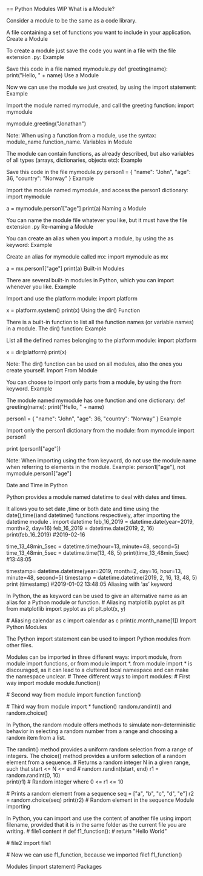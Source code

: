 == Python Modules WIP
What is a Module?

Consider a module to be the same as a code library.

A file containing a set of functions you want to include in your application.
Create a Module

To create a module just save the code you want in a file with the file extension .py:
Example

Save this code in a file named mymodule.py
def greeting(name):
  print("Hello, " + name)
Use a Module

Now we can use the module we just created, by using the import statement:
Example

Import the module named mymodule, and call the greeting function:
import mymodule

mymodule.greeting("Jonathan")

Note: When using a function from a module, use the syntax: module_name.function_name.
Variables in Module

The module can contain functions, as already described, but also variables of all types (arrays, dictionaries, objects etc):
Example

Save this code in the file mymodule.py
person1 = {
  "name": "John",
  "age": 36,
  "country": "Norway"
}
Example

Import the module named mymodule, and access the person1 dictionary:
import mymodule

a = mymodule.person1["age"]
print(a)
Naming a Module

You can name the module file whatever you like, but it must have the file extension .py
Re-naming a Module

You can create an alias when you import a module, by using the as keyword:
Example

Create an alias for mymodule called mx:
import mymodule as mx

a = mx.person1["age"]
print(a)
Built-in Modules

There are several built-in modules in Python, which you can import whenever you like.
Example

Import and use the platform module:
import platform

x = platform.system()
print(x)
Using the dir() Function

There is a built-in function to list all the function names (or variable names) in a module. The dir() function:
Example

List all the defined names belonging to the platform module:
import platform

x = dir(platform)
print(x)

Note: The dir() function can be used on all modules, also the ones you create yourself.
Import From Module

You can choose to import only parts from a module, by using the from keyword.
Example

The module named mymodule has one function and one dictionary:
def greeting(name):
  print("Hello, " + name)

person1 = {
  "name": "John",
  "age": 36,
  "country": "Norway"
}
Example

Import only the person1 dictionary from the module:
from mymodule import person1

print (person1["age"])

Note: When importing using the from keyword, do not use the module name when referring to elements in the module. Example: person1["age"], not mymodule.person1["age"]



Date and Time in Python

Python provides a module named datetime to deal with dates and times.

It allows you to set date ,time or both date and time using the date(),time()and datetime() functions respectively, after importing the datetime module .
import datetime
feb_16_2019 = datetime.date(year=2019, month=2, day=16)
feb_16_2019 = datetime.date(2019, 2, 16)
print(feb_16_2019) \#2019-02-16

time_13_48min_5sec = datetime.time(hour=13, minute=48, second=5)
time_13_48min_5sec = datetime.time(13, 48, 5)
print(time_13_48min_5sec) \#13:48:05

timestamp= datetime.datetime(year=2019, month=2, day=16, hour=13, minute=48, second=5)
timestamp = datetime.datetime(2019, 2, 16, 13, 48, 5)
print (timestamp) \#2019-01-02 13:48:05
Aliasing with ‘as’ keyword

In Python, the as keyword can be used to give an alternative name as an alias for a Python module or function.
\# Aliasing matplotlib.pyplot as plt
from matplotlib import pyplot as plt
plt.plot(x, y)

\# Aliasing calendar as c
import calendar as c
print(c.month_name[1])
Import Python Modules

The Python import statement can be used to import Python modules from other files.

Modules can be imported in three different ways: import module, from module import functions, or from module import *. from module import * is discouraged, as it can lead to a cluttered local namespace and can make the namespace unclear.
\# Three different ways to import modules:
\# First way
import module
module.function()

\# Second way
from module import function
function()

\# Third way
from module import *
function()
random.randint() and random.choice()

In Python, the random module offers methods to simulate non-deterministic behavior in selecting a random number from a range and choosing a random item from a list.

The randint() method provides a uniform random selection from a range of integers. The choice() method provides a uniform selection of a random element from a sequence.
\# Returns a random integer N in a given range, such that start <= N <= end
\# random.randint(start, end)
r1 = random.randint(0, 10)  
print(r1) \# Random integer where 0 <= r1 <= 10

\# Prints a random element from a sequence
seq = ["a", "b", "c", "d", "e"]
r2 = random.choice(seq)
print(r2) \# Random element in the sequence
Module importing

In Python, you can import and use the content of another file using import filename, provided that it is in the same folder as the current file you are writing.
\# file1 content
\# def f1_function():
\#	  return "Hello World"

\# file2
import file1

\# Now we can use f1_function, because we imported file1
f1_function()


Modules (import statement)
Packages


